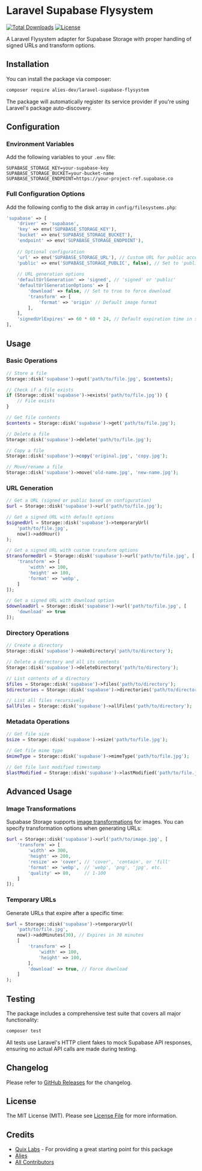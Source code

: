 # Laravel Supabase Flysystem

[![Total Downloads](https://img.shields.io/packagist/dt/alies-dev/laravel-supabase-flysystem.svg?style=flat-square)](https://packagist.org/packages/alies-dev/laravel-supabase-flysystem)
[![License](https://img.shields.io/packagist/l/alies-dev/laravel-supabase-flysystem.svg?style=flat-square)](https://packagist.org/packages/alies-dev/laravel-supabase-flysystem)

A Laravel Flysystem adapter for Supabase Storage with proper handling of signed URLs and transform options.

## Installation

You can install the package via composer:

```bash
composer require alies-dev/laravel-supabase-flysystem
```

The package will automatically register its service provider if you're using Laravel's package auto-discovery.

## Configuration

### Environment Variables

Add the following variables to your `.env` file:

```dotenv
SUPABASE_STORAGE_KEY=your-supabase-key
SUPABASE_STORAGE_BUCKET=your-bucket-name
SUPABASE_STORAGE_ENDPOINT=https://your-project-ref.supabase.co
```

### Full Configuration Options

Add the following config to the disk array in `config/filesystems.php`:

```php
'supabase' => [
    'driver' => 'supabase',
    'key' => env('SUPABASE_STORAGE_KEY'),
    'bucket' => env('SUPABASE_STORAGE_BUCKET'),
    'endpoint' => env('SUPABASE_STORAGE_ENDPOINT'),
    
    // Optional configuration
    'url' => env('SUPABASE_STORAGE_URL'), // Custom URL for public access
    'public' => env('SUPABASE_STORAGE_PUBLIC', false), // Set to 'public' for public buckets
    
    // URL generation options
    'defaultUrlGeneration' => 'signed', // 'signed' or 'public'
    'defaultUrlGenerationOptions' => [
        'download' => false, // Set to true to force download
        'transform' => [
            'format' => 'origin' // Default image format
        ],
    ],
    'signedUrlExpires' => 60 * 60 * 24, // Default expiration time in seconds (1 day)
],
```

## Usage

### Basic Operations

```php
// Store a file
Storage::disk('supabase')->put('path/to/file.jpg', $contents);

// Check if a file exists
if (Storage::disk('supabase')->exists('path/to/file.jpg')) {
    // File exists
}

// Get file contents
$contents = Storage::disk('supabase')->get('path/to/file.jpg');

// Delete a file
Storage::disk('supabase')->delete('path/to/file.jpg');

// Copy a file
Storage::disk('supabase')->copy('original.jpg', 'copy.jpg');

// Move/rename a file
Storage::disk('supabase')->move('old-name.jpg', 'new-name.jpg');
```

### URL Generation

```php
// Get a URL (signed or public based on configuration)
$url = Storage::disk('supabase')->url('path/to/file.jpg');

// Get a signed URL with default options
$signedUrl = Storage::disk('supabase')->temporaryUrl(
    'path/to/file.jpg',
    now()->addHour()
);

// Get a signed URL with custom transform options
$transformedUrl = Storage::disk('supabase')->url('path/to/file.jpg', [
    'transform' => [
        'width' => 100,
        'height' => 100,
        'format' => 'webp',
    ]
]);

// Get a signed URL with download option
$downloadUrl = Storage::disk('supabase')->url('path/to/file.jpg', [
    'download' => true
]);
```

### Directory Operations

```php
// Create a directory
Storage::disk('supabase')->makeDirectory('path/to/directory');

// Delete a directory and all its contents
Storage::disk('supabase')->deleteDirectory('path/to/directory');

// List contents of a directory
$files = Storage::disk('supabase')->files('path/to/directory');
$directories = Storage::disk('supabase')->directories('path/to/directory');

// List all files recursively
$allFiles = Storage::disk('supabase')->allFiles('path/to/directory');
```

### Metadata Operations

```php
// Get file size
$size = Storage::disk('supabase')->size('path/to/file.jpg');

// Get file mime type
$mimeType = Storage::disk('supabase')->mimeType('path/to/file.jpg');

// Get file last modified timestamp
$lastModified = Storage::disk('supabase')->lastModified('path/to/file.jpg');
```

## Advanced Usage

### Image Transformations

Supabase Storage supports [image transformations](https://supabase.com/docs/guides/storage/serving/image-transformations) for images. You can specify transformation options when generating URLs:

```php
$url = Storage::disk('supabase')->url('path/to/image.jpg', [
    'transform' => [
        'width' => 300,
        'height' => 200,
        'resize' => 'cover', // 'cover', 'contain', or 'fill'
        'format' => 'webp',  // 'webp', 'png', 'jpg', etc.
        'quality' => 80,     // 1-100
    ]
]);
```

### Temporary URLs

Generate URLs that expire after a specific time:

```php
$url = Storage::disk('supabase')->temporaryUrl(
    'path/to/file.jpg',
    now()->addMinutes(30), // Expires in 30 minutes
    [
        'transform' => [
            'width' => 100,
            'height' => 100,
        ],
        'download' => true, // Force download
    ]
);
```

## Testing

The package includes a comprehensive test suite that covers all major functionality:

```bash
composer test
```

All tests use Laravel's HTTP client fakes to mock Supabase API responses, ensuring no actual API calls are made during testing.

## Changelog

Please refer to [GitHub Releases](https://github.com/alies-dev/laravel-supabase-flysystem/releases) for the changelog.

## License

The MIT License (MIT). Please see [License File](LICENSE.md) for more information.

## Credits

- [Quix Labs](https://github.com/quix-labs) - For providing a great starting point for this package
- [Alies](https://github.com/alies-dev)
- [All Contributors](../../contributors)
